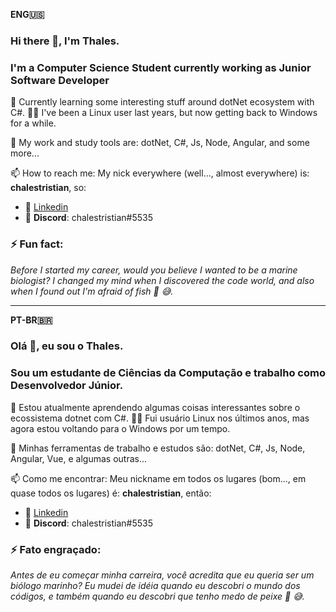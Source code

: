 **ENG🇺🇸**

### Hi there 👋, I'm Thales.
### I'm a Computer Science Student currently working as Junior Software Developer


📘 Currently learning some interesting stuff around dotNet ecosystem with C#.
👨‍💻 I've been a Linux user last years, but now getting back to Windows for a while.

🧰 My work and study tools are: dotNet, C#, Js, Node, Angular, and some more...

📫 How to reach me: My nick everywhere (well..., almost everywhere) is: **chalestristian**, so:
- 📱 [Linkedin](https://www.linkedin.com/in/chalestristian)
- 💬 **Discord**: chalestristian#5535

### ⚡ Fun fact:
*Before I started my career, would you believe I wanted to be a marine biologist? I changed my mind when I discovered the code world, and also when I found out I'm afraid of fish 🐡 😅.*

---

**PT-BR🇧🇷**

### Olá 👋, eu sou o Thales.
### Sou um estudante de Ciências da Computação e trabalho como Desenvolvedor Júnior.

📘 Estou atualmente aprendendo algumas coisas interessantes sobre o ecossistema dotnet com C#.
👨‍💻 Fui usuário Linux nos últimos anos, mas agora estou voltando para o Windows por um tempo.

🧰 Minhas ferramentas de trabalho e estudos são: dotNet, C#, Js, Node, Angular, Vue, e algumas outras...

📫 Como me encontrar: Meu nickname em todos os lugares (bom..., em quase todos os lugares) é: **chalestristian**, então:

- 📱 [Linkedin](https://www.linkedin.com/in/chalestristian)
- 💬 **Discord**: chalestristian#5535

### ⚡ Fato engraçado:
*Antes de eu começar minha carreira, você acredita que eu queria ser um biólogo marinho? Eu mudei de idéia quando eu descobri o mundo dos códigos, e também quando eu descobri que tenho medo de peixe 🐡 😅.*
